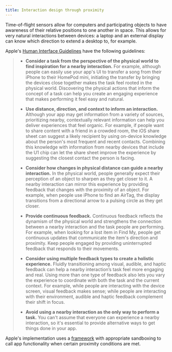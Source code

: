 ```yaml
---
title: Interaction design through proximity
---
```


Time-of-flight sensors allow for computers and participating objects to have
awareness of their relative positions to one another in space. This allows for
very natural interactions between devices: a laptop and an external display can
know which direction to extend a desktop to, for example.

Apple's [Human Interface Guidelines][HIG] have the following guidelines:

> - **Consider a task from the perspective of the physical world to find
>   inspiration for a nearby interaction.** For example, although people can
>   easily use your app's UI to transfer a song from their iPhone to their HomePod
>   mini, initiating the transfer by bringing the devices close together makes the
>   task feel rooted in the physical world. Discovering the physical actions that
>   inform the concept of a task can help you create an engaging experience that
>   makes performing it feel easy and natural.
>
> - **Use distance, direction, and context to inform an interaction.** Although
>   your app may get information from a variety of sources, prioritizing nearby,
>   contextually relevant information can help you deliver experiences that feel
>   organic. For example, if people want to share content with a friend in
>   a crowded room, the iOS share sheet can suggest a likely recipient by using
>   on-device knowledge about the person's most frequent and recent contacts.
>   Combining this knowledge with information from nearby devices that include the
>   U1 chip can let the share sheet improve the experience by suggesting the
>   closest contact the person is facing.
>
> - **Consider how changes in physical distance can guide a nearby interaction.**
>   In the physical world, people generally expect their perception of an object
>   to sharpen as they get closer to it. A nearby interaction can mirror this
>   experience by providing feedback that changes with the proximity of an object.
>   For example, when people use iPhone to find an AirTag, the display transitions
>   from a directional arrow to a pulsing circle as they get closer.
>
> - **Provide continuous feedback.** Continuous feedback reflects the dynamism of
>   the physical world and strengthens the connection between a nearby interaction
>   and the task people are performing. For example, when looking for a lost item
>   in Find My, people get continuous updates that communicate the item's
>   direction and proximity. Keep people engaged by providing uninterrupted
>   feedback that responds to their movements.
>
> - **Consider using multiple feedback types to create a holistic experience.**
>   Fluidly transitioning among visual, audible, and haptic feedback can help
>   a nearby interaction’s task feel more engaging and real. Using more than one
>   type of feedback also lets you vary the experience to coordinate with both the
>   task and the current context. For example, while people are interacting with
>   the device screen, visual feedback makes sense; while people are interacting
>   with their environment, audible and haptic feedback complement their shift in
>   focus.
>
> - **Avoid using a nearby interaction as the only way to perform a task.** You
>   can't assume that everyone can experience a nearby interaction, so it's
>   essential to provide alternative ways to get things done in your app.

[HIG]: https://developer.apple.com/design/human-interface-guidelines/nearby-interactions

Apple's implementation uses a [framework][Nearby Interaction] with appropriate
sandboxing to call app functionality when certain proximity conditions are met.

[Nearby Interaction]: https://developer.apple.com/documentation/nearbyinteraction
[wwdc-design]: https://developer.apple.com/videos/play/wwdc2021/10245
[wwdc-intro]: https://developer.apple.com/videos/play/wwdc2020/10668

[hackaday-ultrawideband]: https://hackaday.com/2021/06/09/what-is-ultra-wideband/
